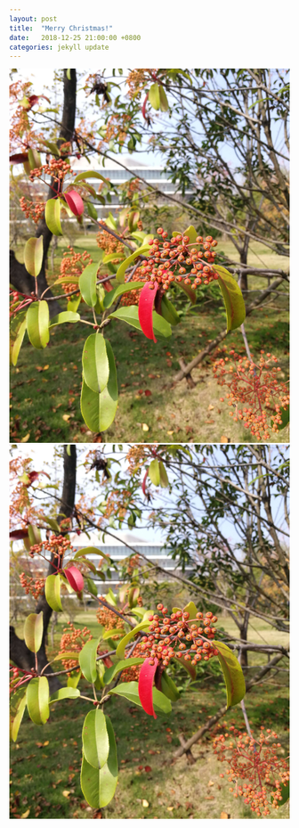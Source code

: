 ```yaml
---
layout: post
title:  "Merry Christmas!"
date:   2018-12-25 21:00:00 +0800
categories: jekyll update
---
```


![local jpg tree](../jpg/tree1.jpg)
![net jpg tree](https://github.com/jamesluzm/jekyll-base/blob/master/jpg/tree1.jpg)

